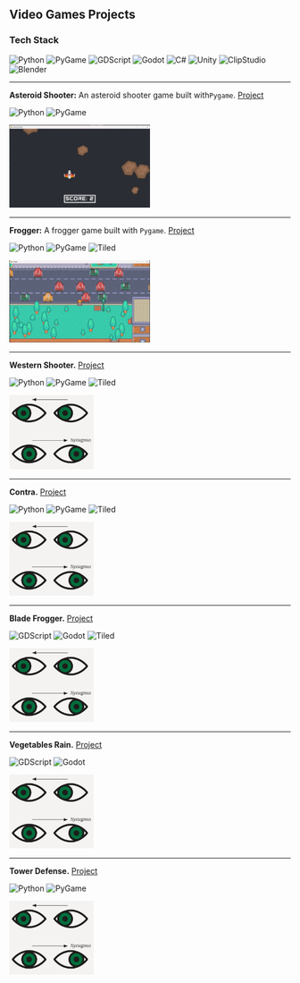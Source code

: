 ## Video Games Projects

### Tech Stack

![Python](https://img.shields.io/badge/-Python-000000?style=flat&logo=Python)
![PyGame](https://img.shields.io/badge/-PyGame-000000?style=flat&logo=PyGame)
![GDScript](https://img.shields.io/badge/-GDScript-000000?style=flat&logo=GDScript)
![Godot](https://img.shields.io/badge/-Godot-000000?style=flat&logo=Godot-Engine)
![C#](https://img.shields.io/badge/-CS-000000?style=flat&logo=CSharp)
![Unity](https://img.shields.io/badge/-Unity-000000?style=flat&logo=Unity)
![ClipStudio](https://img.shields.io/badge/-ClipStudioPaint-000000?style=flat&logo=ClipStudio)
![Blender](https://img.shields.io/badge/-Blender-000000?style=flat&logo=Blender)

---

**Asteroid Shooter:** An asteroid shooter game built with`Pygame`. [Project](
https://github.com/danvargg/asteroid_shooter)

![Python](https://img.shields.io/badge/-Python-000000?style=flat&logo=Python)
![PyGame](https://img.shields.io/badge/-PyGame-000000?style=flat&logo=PyGame)

<img width=50% height=50%  src="https://github.com/danvargg/asteroid_shooter/blob/main/images/asteroid_01.png">

---

**Frogger:** A frogger game built with `Pygame`. [Project](https://github.com/danvargg/frogger/tree/main)

![Python](https://img.shields.io/badge/-Python-000000?style=flat&logo=Python)
![PyGame](https://img.shields.io/badge/-PyGame-000000?style=flat&logo=PyGame)
![Tiled](https://img.shields.io/badge/-Tiled-000000?style=flat&logo=Tiled)

<img width=50% height=50%  src="https://github.com/danvargg/frogger/blob/main/images/frogger01.png">

---

**Western Shooter.** [Project](https://github.com/danvargg/danvargg/blob/main/docs/projects/etna/README.md)

![Python](https://img.shields.io/badge/-Python-000000?style=flat&logo=Python)
![PyGame](https://img.shields.io/badge/-PyGame-000000?style=flat&logo=PyGame)
![Tiled](https://img.shields.io/badge/-Tiled-000000?style=flat&logo=Tiled)

<img width=30% height=30%  src="https://github.com/danvargg/danvargg/blob/main/docs/projects/etna/images/etna.png">

---

**Contra.** [Project](https://github.com/danvargg/danvargg/blob/main/docs/projects/etna/README.md)

![Python](https://img.shields.io/badge/-Python-000000?style=flat&logo=Python)
![PyGame](https://img.shields.io/badge/-PyGame-000000?style=flat&logo=PyGame)
![Tiled](https://img.shields.io/badge/-Tiled-000000?style=flat&logo=Tiled)

<img width=30% height=30%  src="https://github.com/danvargg/danvargg/blob/main/docs/projects/etna/images/etna.png">

---

**Blade Frogger.** [Project](https://github.com/danvargg/danvargg/blob/main/docs/projects/etna/README.md)

![GDScript](https://img.shields.io/badge/-GDScript-000000?style=flat&logo=GDScript)
![Godot](https://img.shields.io/badge/-Godot-000000?style=flat&logo=Godot-Engine)
![Tiled](https://img.shields.io/badge/-Tiled-000000?style=flat&logo=Tiled)

<img width=30% height=30%  src="https://github.com/danvargg/danvargg/blob/main/docs/projects/etna/images/etna.png">

---

**Vegetables Rain.** [Project](https://github.com/danvargg/danvargg/blob/main/docs/projects/etna/README.md)

![GDScript](https://img.shields.io/badge/-GDScript-000000?style=flat&logo=GDScript)
![Godot](https://img.shields.io/badge/-Godot-000000?style=flat&logo=Godot-Engine)

<img width=30% height=30%  src="https://github.com/danvargg/danvargg/blob/main/docs/projects/etna/images/etna.png">

---

**Tower Defense.** [Project](https://github.com/danvargg/danvargg/blob/main/docs/projects/etna/README.md)

![Python](https://img.shields.io/badge/-Python-000000?style=flat&logo=Python)
![PyGame](https://img.shields.io/badge/-PyGame-000000?style=flat&logo=PyGame)

<img width=30% height=30%  src="https://github.com/danvargg/danvargg/blob/main/docs/projects/etna/images/etna.png">
